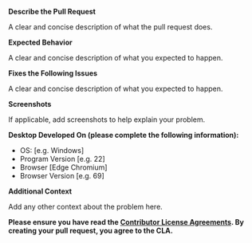 **Describe the Pull Request**

A clear and concise description of what the pull request does.

**Expected Behavior**

A clear and concise description of what you expected to happen.

**Fixes the Following Issues**

A clear and concise description of what you expected to happen.

**Screenshots**

If applicable, add screenshots to help explain your problem.

**Desktop Developed On (please complete the following information):**

- OS: [e.g. Windows]
- Program Version [e.g. 22]
- Browser [Edge Chromium]
- Browser Version [e.g. 69]

**Additional Context**

Add any other context about the problem here.

**Please ensure you have read the [Contributor License Agreements](https://github.com/Dog-Face-Development/DFD-Web-Style-Guide/tree/master/docs/legal). By creating your pull request, you agree to the CLA.**

